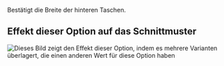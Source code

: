 Bestätigt die Breite der hinteren Taschen.

## Effekt dieser Option auf das Schnittmuster

![Dieses Bild zeigt den Effekt dieser Option, indem es mehrere Varianten überlagert, die einen anderen Wert für diese Option haben](charlie_backpocketwidth_sample.svg "Effekt dieser Option auf das Schnittmuster")
